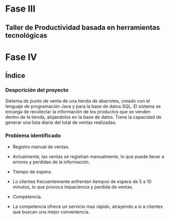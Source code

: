 # Fase III
## Taller de Productividad basada en herramientas tecnológicas


# Fase IV
## Índice
### Despcrición del proyecto

Sietema de punto de venta de una tienda de abarrotes, creado con el lenguaje de programación Java y para la base de datos SQL. El sistema se encarga de recolectar la información de los productos que se venden dentro de la tienda, alojandolos en la base de datos. Tiene la capacidad de generar una lista diaria del total de ventas realizadas. 

### Problema identificado

* Registro manual de ventas.
- Actualmente, las ventas se registran manualmente, lo que puede llevar a errores y perdidas de la información. 

* Tiempo de espera.
- Lo clientes frecuentemente enfrentan tiempos de espera de 5 a 10 minutos, lo que provoca impaciencia y perdida de ventas. 

* Competencia.
- La competencia ofrece un servicio mas rápido, atrayendo a si a clientes que buscan una mejor conveniencia. 

